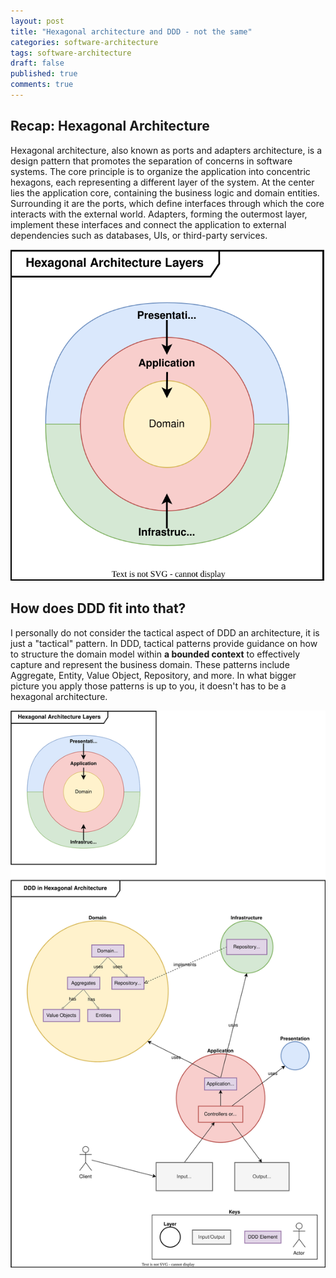 ```yaml
---
layout: post
title: "Hexagonal architecture and DDD - not the same"
categories: software-architecture
tags: software-architecture
draft: false
published: true
comments: true
---
```



## Recap: Hexagonal Architecture

Hexagonal architecture, also known as ports and adapters architecture, is a design pattern that promotes the separation of concerns in software systems. The core principle is to organize the application into concentric hexagons, each representing a different layer of the system. At the center lies the application core, containing the business logic and domain entities. Surrounding it are the ports, which define interfaces through which the core interacts with the external world. Adapters, forming the outermost layer, implement these interfaces and connect the application to external dependencies such as databases, UIs, or third-party services.

![Hexagonal Architecture Diagram](/assets/diagrams/Hexagonal-Architecture.svg)

## How does DDD fit into that?

I personally do not consider the tactical aspect of DDD an architecture, it is just a "tactical" pattern. In DDD, tactical patterns provide guidance on how to structure the domain model within **a bounded context** to effectively capture and represent the business domain. These patterns include Aggregate, Entity, Value Object, Repository, and more. In what bigger picture you apply those patterns is up to you, it doesn't has to be a hexagonal architecture.

![DDD in the Hexagonal Architecture Diagram](/assets/diagrams/DDD-Hexagonal-Architecture.svg)
